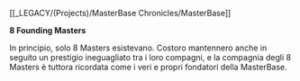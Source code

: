 [[_LEGACY/(Projects)/MasterBase Chronicles/MasterBase]]

**8 Founding Masters**

In principio, solo 8 Masters esistevano. Costoro mantennero anche in seguito un prestigio ineguagliato tra i loro compagni, e la compagnia degli 8 Masters è tuttora ricordata come i veri e propri fondatori della MasterBase.